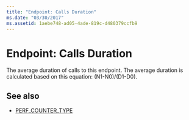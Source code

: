 ```yaml
---
title: "Endpoint: Calls Duration"
ms.date: "03/30/2017"
ms.assetid: 1aebe748-ad05-4ade-819c-d480379ccfb9
---
```

# Endpoint: Calls Duration
The average duration of calls to this endpoint.  The average duration is calculated based on this equation: (N1-N0)/(D1-D0).  
  
## See also

- [PERF_COUNTER_TYPE](https://docs.microsoft.com/previous-versions/windows/it-pro/windows-server-2003/cc740048(v=ws.10))
